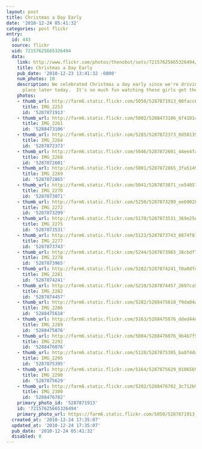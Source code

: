```yaml
---
layout: post
title: Christmas a Day Early
date: '2010-12-24 05:41:32'
categories: post flickr
entry:
  id: 443
  source: flickr
  uid: 72157625665326494
  data:
    link: http://www.flickr.com/photos/thenobot/sets/72157625665326494/
    title: Christmas a Day Early
    pub_date: '2010-12-23 13:41:32 -0800'
    num_photos: 18
    description: We celebrated Christmas a day early since we're driving to EMRG's
      place later today.  It's so much fun watching these girls get their presents!
    photos:
    - thumb_url: http://farm6.static.flickr.com/5050/5287871913_00facc65b3_s.jpg
      title: IMG_2253
      id: '5287871913'
    - thumb_url: http://farm6.static.flickr.com/5002/5288473106_6f4181cf41_s.jpg
      title: IMG_2261
      id: '5288473106'
    - thumb_url: http://farm6.static.flickr.com/5285/5287872373_0d58139809_s.jpg
      title: IMG_2264
      id: '5287872373'
    - thumb_url: http://farm6.static.flickr.com/5046/5287872601_44ee4fa96d_s.jpg
      title: IMG_2268
      id: '5287872601'
    - thumb_url: http://farm6.static.flickr.com/5001/5287872865_3fa5149458_s.jpg
      title: IMG_2269
      id: '5287872865'
    - thumb_url: http://farm6.static.flickr.com/5041/5287873071_ce54057e92_s.jpg
      title: IMG_2270
      id: '5287873071'
    - thumb_url: http://farm6.static.flickr.com/5250/5287873299_ee69028ca1_s.jpg
      title: IMG_2272
      id: '5287873299'
    - thumb_url: http://farm6.static.flickr.com/5170/5287873531_369e25e7bd_s.jpg
      title: IMG_2275
      id: '5287873531'
    - thumb_url: http://farm6.static.flickr.com/5123/5287873743_0874f81c50_s.jpg
      title: IMG_2277
      id: '5287873743'
    - thumb_url: http://farm6.static.flickr.com/5244/5287873965_38cbdf7684_s.jpg
      title: IMG_2278
      id: '5287873965'
    - thumb_url: http://farm6.static.flickr.com/5282/5287874241_f0a0dfeced_s.jpg
      title: IMG_2281
      id: '5287874241'
    - thumb_url: http://farm6.static.flickr.com/5210/5287874457_2697ca5200_s.jpg
      title: IMG_2282
      id: '5287874457'
    - thumb_url: http://farm6.static.flickr.com/5282/5288475618_f9da04ae33_s.jpg
      title: IMG_2286
      id: '5288475618'
    - thumb_url: http://farm6.static.flickr.com/5163/5288475876_dded44dc1d_s.jpg
      title: IMG_2289
      id: '5288475876'
    - thumb_url: http://farm6.static.flickr.com/5084/5288476076_9b4b7f5cf8_s.jpg
      title: IMG_2292
      id: '5288476076'
    - thumb_url: http://farm6.static.flickr.com/5128/5287875395_ba8f4da693_s.jpg
      title: IMG_2295
      id: '5287875395'
    - thumb_url: http://farm6.static.flickr.com/5164/5287875629_010656961e_s.jpg
      title: IMG_2298
      id: '5287875629'
    - thumb_url: http://farm6.static.flickr.com/5202/5288476782_3c712b9f97_s.jpg
      title: IMG_2300
      id: '5288476782'
    primary_photo_id: '5287871913'
    id: '72157625665326494'
    primary_photo_url: https://farm6.static.flickr.com/5050/5287871913_00facc65b3_m.jpg
  created_at: '2010-12-24 17:35:07'
  updated_at: '2010-12-24 17:35:07'
  pub_date: '2010-12-24 05:41:32'
  disabled: 0
---
```

